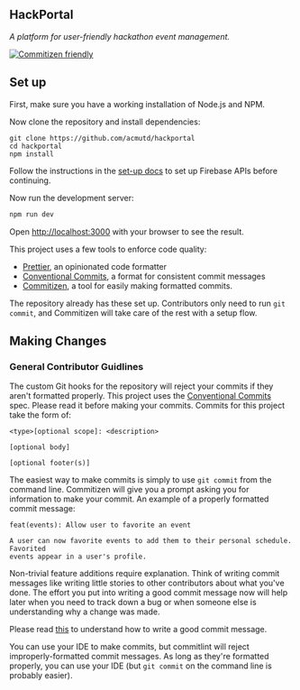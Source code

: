 ## HackPortal

_A platform for user-friendly hackathon event management._

[![Commitizen friendly](https://img.shields.io/badge/commitizen-friendly-brightgreen.svg)](http://commitizen.github.io/cz-cli/)

## Set up

First, make sure you have a working installation of Node.js and NPM.

Now clone the repository and install dependencies:

```
git clone https://github.com/acmutd/hackportal
cd hackportal
npm install
```

Follow the instructions in the [set-up docs](./docs/set-up.md) to set up
Firebase APIs before continuing.

Now run the development server:

```bash
npm run dev
```

Open [http://localhost:3000](http://localhost:3000) with your browser to see
the result.

This project uses a few tools to enforce code quality:

- [Prettier](https://prettier.io), an opinionated code formatter
- [Conventional Commits](https://www.conventionalcommits.org/en/v1.0.0/), a
  format for consistent commit messages
- [Commitizen](https://github.com/commitizen/cz-cli), a tool for easily making
  formatted commits.

The repository already has these set up. Contributors only need to run
`git commit`, and Commitizen will take care of the rest with a setup flow.

## Making Changes

### General Contributor Guidlines

The custom Git hooks for the repository will reject your commits if they aren't
formatted properly. This project uses the [Conventional Commits](https://www.conventionalcommits.org/en/v1.0.0/)
spec. Please read it before making your commits. Commits for this project take
the form of:

```
<type>[optional scope]: <description>

[optional body]

[optional footer(s)]
```

The easiest way to make commits is simply to use `git commit` from the command
line. Commitizen will give you a prompt asking you for information to make your
commit. An example of a properly formatted commit message:

```
feat(events): Allow user to favorite an event

A user can now favorite events to add them to their personal schedule. Favorited
events appear in a user's profile.
```

Non-trivial feature additions require explanation. Think of writing commit
messages like writing little stories to other contributors about what you've
done. The effort you put into writing a good commit message now will help later
when you need to track down a bug or when someone else is understanding why a
change was made.

Please read [this](https://chris.beams.io/posts/git-commit/) to understand
how to write a good commit message.

You can use your IDE to make commits, but commitlint will reject
improperly-formatted commit messages. As long as they're formatted properly,
you can use your IDE (but `git commit` on the command line is probably easier).
